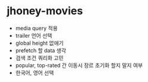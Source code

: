 # jhoney-movies

- media query 적용
- trailer 언어 선택
- global height 없애기
- prefetch 할 data 생각
- 검색 조건 쿼리화 고민
- popular, top-rated 간 이동시 장르 초기화 할지 말지 여부
- 한국어, 영어 선택
